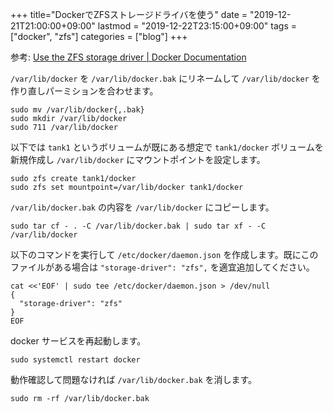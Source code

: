 +++
title="DockerでZFSストレージドライバを使う"
date = "2019-12-21T21:00:00+09:00"
lastmod = "2019-12-22T23:15:00+09:00"
tags = ["docker", "zfs"]
categories = ["blog"]
+++


参考: [Use the ZFS storage driver | Docker Documentation](https://docs.docker.com/storage/storagedriver/zfs-driver/)

`/var/lib/docker` を `/var/lib/docker.bak` にリネームして `/var/lib/docker` を作り直しパーミションを合わせます。

```console
sudo mv /var/lib/docker{,.bak}
sudo mkdir /var/lib/docker
sudo 711 /var/lib/docker
```

以下では `tank1` というボリュームが既にある想定で `tank1/docker` ボリュームを新規作成し `/var/lib/docker` にマウントポイントを設定します。

```console
sudo zfs create tank1/docker
sudo zfs set mountpoint=/var/lib/docker tank1/docker
```

`/var/lib/docker.bak` の内容を `/var/lib/docker` にコピーします。

```console
sudo tar cf - . -C /var/lib/docker.bak | sudo tar xf - -C /var/lib/docker
```

以下のコマンドを実行して `/etc/docker/daemon.json` を作成します。既にこのファイルがある場合は `"storage-driver": "zfs",` を適宜追加してください。

```console
cat <<'EOF' | sudo tee /etc/docker/daemon.json > /dev/null
{
  "storage-driver": "zfs"
}
EOF
```

docker サービスを再起動します。

```console
sudo systemctl restart docker
```

動作確認して問題なければ `/var/lib/docker.bak` を消します。

```console
sudo rm -rf /var/lib/docker.bak
